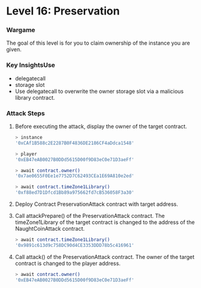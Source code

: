 # Level 16: Preservation

### Wargame
The goal of this level is for you to claim ownership of the instance you are given.

### Key InsightsUse
* delegatecall
* storage slot
* Use delegatecall to overwrite the owner storage slot via a malicious library contract.

### Attack Steps
1. Before executing the attack, display the owner of the target contract. 
    ```bash
    > instance
    '0xCAf1B588c2E2287B0F4836DE2186CF4aDdca1548'

    > player
    '0xEB47eAB0027B0DDd5615D00f9D83eC0e71D3aeFf'

    > await contract.owner()
    '0x7ae0655F0Ee1e7752D7C62493CEa1E69A810e2ed'

    > await contract.timeZone1Library()
    '0xf88ed7D1Dfcd1Bb89a975662fd7cB536058F3a30'
    ```

2. Deploy Contract PreservationAttack contract with target address.

3. Call attackPrepare() of the PreservationAttack contract. The timeZone1Library of the target contract is changed to the address of the NaughtCoinAttack contract.
    ```bash
    > await contract.timeZone1Library()
    '0x9891c613d9c758DC90d4CE3353DDD78b5c416961'
    ```

4. Call attack() of the PreservationAttack contract. The owner of the target contract is changed to the player address.
    ```bash
    > await contract.owner()
    '0xEB47eAB0027B0DDd5615D00f9D83eC0e71D3aeFf'
    ```



